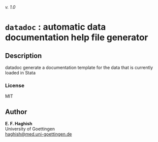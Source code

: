 _v. 1.0_  

`datadoc` : automatic data documentation help file generator
============================================================

Description
-----------

datadoc generate a documentation template for the data  that is currently loaded in Stata

### License
MIT

Author
------

**E. F. Haghish**  
University of Goettingen  
haghish@med.uni-goettingen.de  
